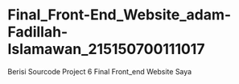 # Final_Front-End_Website_adam-Fadillah-Islamawan_215150700111017
Berisi Sourcode Project 6 Final Front_end Website Saya
